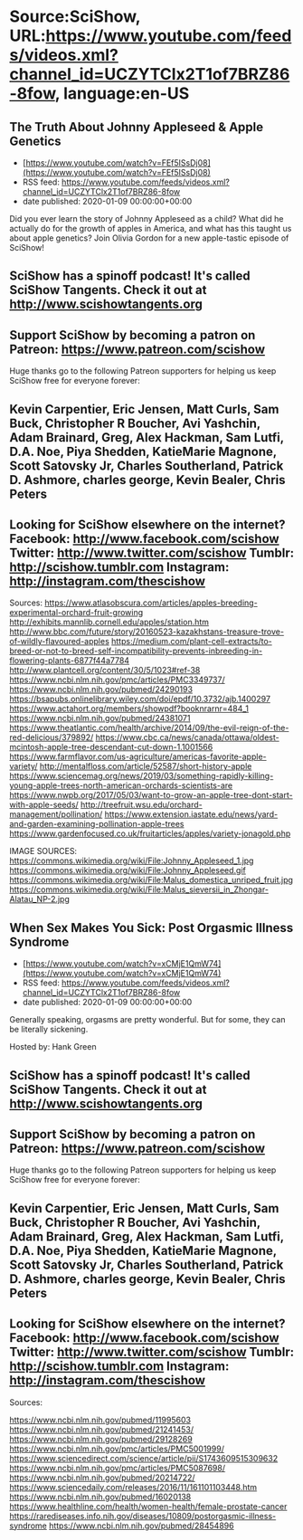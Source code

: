 # Source:SciShow, URL:https://www.youtube.com/feeds/videos.xml?channel_id=UCZYTClx2T1of7BRZ86-8fow, language:en-US

## The Truth About Johnny Appleseed & Apple Genetics
 - [https://www.youtube.com/watch?v=FEf5ISsDj08](https://www.youtube.com/watch?v=FEf5ISsDj08)
 - RSS feed: https://www.youtube.com/feeds/videos.xml?channel_id=UCZYTClx2T1of7BRZ86-8fow
 - date published: 2020-01-09 00:00:00+00:00

Did you ever learn the story of Johnny Appleseed as a child? What did he actually do for the growth of apples in America, and what has this taught us about apple genetics? Join Olivia Gordon for a new apple-tastic episode of SciShow! 

SciShow has a spinoff podcast! It's called SciShow Tangents. Check it out at http://www.scishowtangents.org
----------
Support SciShow by becoming a patron on Patreon: https://www.patreon.com/scishow
----------
Huge thanks go to the following Patreon supporters for helping us keep SciShow free for everyone forever:

Kevin Carpentier, Eric Jensen, Matt Curls, Sam Buck, Christopher R Boucher, Avi Yashchin, Adam Brainard, Greg, Alex Hackman, Sam Lutfi, D.A. Noe, Piya Shedden, KatieMarie Magnone, Scott Satovsky Jr, Charles Southerland, Patrick D. Ashmore, charles george, Kevin Bealer, Chris Peters
----------
Looking for SciShow elsewhere on the internet?
Facebook: http://www.facebook.com/scishow
Twitter: http://www.twitter.com/scishow
Tumblr: http://scishow.tumblr.com
Instagram: http://instagram.com/thescishow
----------
Sources:
https://www.atlasobscura.com/articles/apples-breeding-experimental-orchard-fruit-growing
http://exhibits.mannlib.cornell.edu/apples/station.htm
http://www.bbc.com/future/story/20160523-kazakhstans-treasure-trove-of-wildly-flavoured-apples
https://medium.com/plant-cell-extracts/to-breed-or-not-to-breed-self-incompatibility-prevents-inbreeding-in-flowering-plants-6877f44a7784
http://www.plantcell.org/content/30/5/1023#ref-38
https://www.ncbi.nlm.nih.gov/pmc/articles/PMC3349737/
https://www.ncbi.nlm.nih.gov/pubmed/24290193
https://bsapubs.onlinelibrary.wiley.com/doi/epdf/10.3732/ajb.1400297
https://www.actahort.org/members/showpdf?booknrarnr=484_1
https://www.ncbi.nlm.nih.gov/pubmed/24381071
https://www.theatlantic.com/health/archive/2014/09/the-evil-reign-of-the-red-delicious/379892/
https://www.cbc.ca/news/canada/ottawa/oldest-mcintosh-apple-tree-descendant-cut-down-1.1001566
https://www.farmflavor.com/us-agriculture/americas-favorite-apple-variety/
http://mentalfloss.com/article/52587/short-history-apple
https://www.sciencemag.org/news/2019/03/something-rapidly-killing-young-apple-trees-north-american-orchards-scientists-are
https://www.nwpb.org/2017/05/03/want-to-grow-an-apple-tree-dont-start-with-apple-seeds/
http://treefruit.wsu.edu/orchard-management/pollination/
https://www.extension.iastate.edu/news/yard-and-garden-examining-pollination-apple-trees
https://www.gardenfocused.co.uk/fruitarticles/apples/variety-jonagold.php

IMAGE SOURCES:
https://commons.wikimedia.org/wiki/File:Johnny_Appleseed_1.jpg
https://commons.wikimedia.org/wiki/File:Johnny_Appleseed.gif
https://commons.wikimedia.org/wiki/File:Malus_domestica_unriped_fruit.jpg
https://commons.wikimedia.org/wiki/File:Malus_sieversii_in_Zhongar-Alatau_NP-2.jpg

## When Sex Makes You Sick: Post Orgasmic Illness Syndrome
 - [https://www.youtube.com/watch?v=xCMjE1QmW74](https://www.youtube.com/watch?v=xCMjE1QmW74)
 - RSS feed: https://www.youtube.com/feeds/videos.xml?channel_id=UCZYTClx2T1of7BRZ86-8fow
 - date published: 2020-01-09 00:00:00+00:00

Generally speaking, orgasms are pretty wonderful. But for some, they can be literally sickening.

Hosted by: Hank Green

SciShow has a spinoff podcast! It's called SciShow Tangents. Check it out at http://www.scishowtangents.org
----------
Support SciShow by becoming a patron on Patreon: https://www.patreon.com/scishow
----------
Huge thanks go to the following Patreon supporters for helping us keep SciShow free for everyone forever:

Kevin Carpentier, Eric Jensen, Matt Curls, Sam Buck, Christopher R Boucher, Avi Yashchin, Adam Brainard, Greg, Alex Hackman, Sam Lutfi, D.A. Noe, Piya Shedden, KatieMarie Magnone, Scott Satovsky Jr, Charles Southerland, Patrick D. Ashmore, charles george, Kevin Bealer, Chris Peters
----------
Looking for SciShow elsewhere on the internet?
Facebook: http://www.facebook.com/scishow
Twitter: http://www.twitter.com/scishow
Tumblr: http://scishow.tumblr.com
Instagram: http://instagram.com/thescishow
----------
Sources:

https://www.ncbi.nlm.nih.gov/pubmed/11995603 
https://www.ncbi.nlm.nih.gov/pubmed/21241453/ 
https://www.ncbi.nlm.nih.gov/pubmed/29128269 
https://www.ncbi.nlm.nih.gov/pmc/articles/PMC5001999/ 
https://www.sciencedirect.com/science/article/pii/S1743609515309632    
https://www.ncbi.nlm.nih.gov/pmc/articles/PMC5087698/ 
https://www.ncbi.nlm.nih.gov/pubmed/20214722/ 
https://www.sciencedaily.com/releases/2016/11/161101103448.htm 
https://www.ncbi.nlm.nih.gov/pubmed/16020138 
https://www.healthline.com/health/women-health/female-prostate-cancer 
https://rarediseases.info.nih.gov/diseases/10809/postorgasmic-illness-syndrome 
https://www.ncbi.nlm.nih.gov/pubmed/28454896

